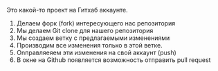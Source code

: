 Это какой-то проект на Гитхаб аккаунте.

1. Делаем форк (fork) интересующего нас репозитория
2. Мы делаем Git clone  для нашего репозитория
3. Мы создаем ветку с предлагаемыми изменениями
4. Производим все изменения только в этой ветке.
5. Оnправляеяем эти изменения на свой аккаунт (push)
6. В окне на Github появляется возможность отправить pull request
